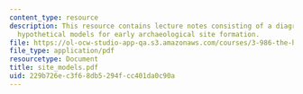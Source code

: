 ```yaml
---
content_type: resource
description: This resource contains lecture notes consisting of a diagram showing
  hypothetical models for early archaeological site formation.
file: https://ol-ocw-studio-app-qa.s3.amazonaws.com/courses/3-986-the-human-past-introduction-to-archaeology-fall-2006/229b726ec3f68db5294fcc401da0c90a_site_models.pdf
file_type: application/pdf
resourcetype: Document
title: site_models.pdf
uid: 229b726e-c3f6-8db5-294f-cc401da0c90a
---
```

